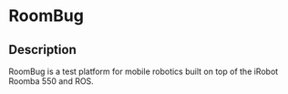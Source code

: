 # RoomBug

## Description

RoomBug is a test platform for mobile robotics built on top of the iRobot Roomba 550 and ROS.

